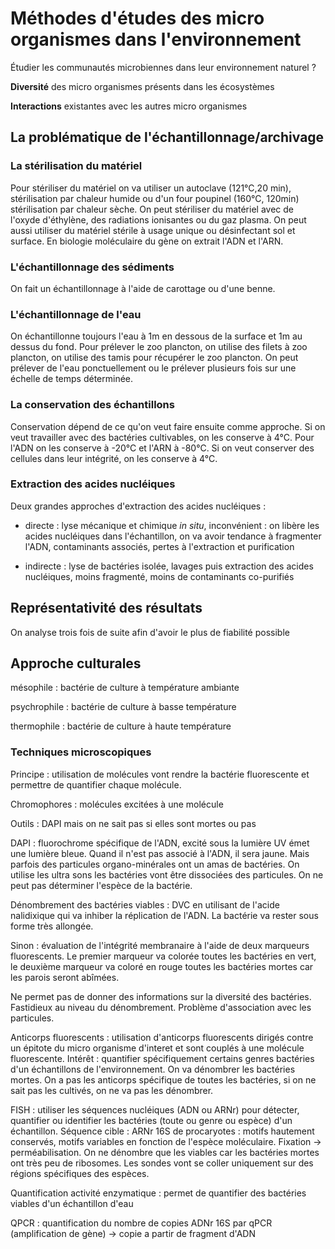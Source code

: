 # Méthodes d'études des micro organismes dans l'environnement

Étudier les communautés microbiennes dans leur environnement naturel ?

**Diversité** des micro organismes présents dans les écosystèmes

**Interactions** existantes avec les autres micro organismes

## La problématique de l'échantillonnage/archivage

### La stérilisation du matériel

Pour stériliser du matériel on va utiliser un autoclave (121°C,20 min), stérilisation par chaleur humide ou d'un four poupinel (160°C, 120min) stérilisation par chaleur sèche. On peut stériliser du matériel avec de l'oxyde d'éthylène, des radiations ionisantes ou du gaz plasma. On peut aussi utiliser du matériel stérile à usage unique ou désinfectant sol et surface. En biologie moléculaire du gène on extrait l'ADN et l'ARN. 

### L'échantillonnage des sédiments

On fait un échantillonnage à l'aide de carottage ou d'une benne.

### L'échantillonnage de l'eau

On échantillonne toujours l'eau à 1m en dessous de la surface et 1m au dessus du fond. Pour prélever le zoo plancton, on utilise des filets à zoo plancton, on utilise des tamis pour récupérer le zoo plancton. On peut prélever de l'eau ponctuellement ou le prélever plusieurs fois sur une échelle de temps déterminée.

### La conservation des échantillons

Conservation dépend de ce qu'on veut faire ensuite comme approche. Si on veut travailler avec des bactéries cultivables, on les conserve à 4°C. Pour l'ADN on les conserve à -20°C et l'ARN à -80°C. Si on veut conserver des cellules dans leur intégrité, on les conserve à 4°C.

### Extraction des acides nucléiques

Deux grandes approches d'extraction des acides nucléiques :

- directe : lyse mécanique et chimique *in situ*, inconvénient : on libère les acides nucléiques dans l'échantillon, on va avoir tendance à fragmenter l'ADN, contaminants associés, pertes à l'extraction et purification
    
- indirecte : lyse de bactéries isolée, lavages puis extraction des acides nucléiques, moins fragmenté, moins de contaminants co-purifiés

## Représentativité des résultats

On analyse trois fois de suite afin d'avoir le plus de fiabilité possible

## Approche culturales

mésophile : bactérie de culture à température ambiante

psychrophile : bactérie de culture à basse température

thermophile : bactérie de culture à haute température

### Techniques microscopiques

Principe : utilisation de molécules vont rendre la bactérie fluorescente et permettre de quantifier chaque molécule.

Chromophores : molécules excitées à une molécule

Outils : DAPI  mais on ne sait pas si elles sont mortes ou pas

DAPI : fluorochrome spécifique de l'ADN, excité sous la lumière UV émet une lumière bleue. Quand il n'est pas associé à l'ADN, il sera jaune. Mais parfois des particules organo-minérales ont un amas de bactéries. On utilise les ultra sons les bactéries vont être dissociées des particules. On ne peut pas déterminer l'espèce de la bactérie. 

Dénombrement des bactéries viables : DVC en utilisant de l'acide nalidixique qui va inhiber la réplication de l'ADN. La bactérie va rester sous forme très allongée.

Sinon : évaluation de l'intégrité membranaire à l'aide de deux marqueurs fluorescents. Le premier marqueur va colorée toutes les bactéries en vert, le deuxième marqueur va coloré en rouge toutes les bactéries mortes car les parois seront abîmées.

Ne permet pas de donner des informations sur la diversité des bactéries. Fastidieux au niveau du dénombrement. Problème d'association avec les particules.

Anticorps fluorescents : utilisation d'anticorps fluorescents dirigés contre un épitote du micro organisme d'interet et sont couplés à une molécule fluorescente. Intérêt : quantifier spécifiquement certains genres bactéries d'un échantillons de l'environnement. On va dénombrer les bactéries mortes. On a pas les anticorps spécifique de toutes les bactéries, si on ne sait pas les cultivés, on ne va pas les dénombrer.

FISH : utiliser les séquences nucléiques (ADN ou ARNr) pour détecter, quantifier ou identifier les bactéries (toute ou genre ou espèce) d'un échantillon. Séquence cible : ARNr 16S de procaryotes : motifs hautement conservés, motifs variables en fonction de l'espèce moléculaire. Fixation -> perméabilisation. On ne dénombre que les viables car les bactéries mortes ont très peu de ribosomes. Les sondes vont se coller uniquement sur des régions spécifiques des espèces.

Quantification activité enzymatique : permet de quantifier des bactéries viables d'un échantillon d'eau

QPCR : quantification du nombre de copies ADNr 16S par qPCR (amplification de gène) -> copie a partir de fragment d'ADN










